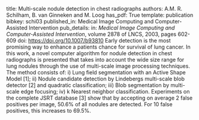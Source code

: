 title: Multi-scale nodule detection in chest radiographs
authors: A.M. R. Schilham, B. van Ginneken and M. Loog
has_pdf: True
template: publication
bibkey: schi03
published_in: Medical Image Computing and Computer-Assisted Intervention
pub_details: in: <i>Medical Image Computing and Computer-Assisted Intervention</i>, volume 2878 of LNCS, 2003, pages 602-609
doi: https://doi.org/10.1007/b93810
Early detection is the most promising way to enhance a patients chance for survival of lung cancer. In this work, a novel computer algorithm for nodule detection in chest radiographs is presented that takes into account the wide size range for lung nodules through the use of multi-scale image processing techniques. The method consists of: i) Lung field segmentation with an Active Shape Model [1]; ii) Nodule candidate detection by Lindebergs multi-scale blob detector [2] and quadratic classification; iii) Blob segmentation by multi-scale edge focusing; iv) k Nearest neighbor classification. Experiments on the complete JSRT database [3] show that by accepting on average 2 false positives per image, 50.6% of all nodules are detected. For 10 false positives, this increases to 69.5%.

